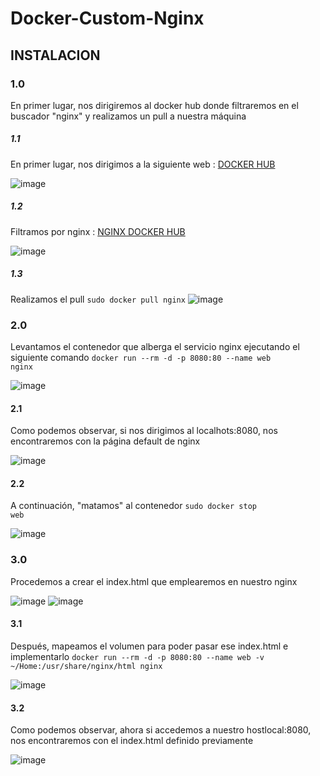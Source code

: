 # Docker-Custom-Nginx

## INSTALACION
### 1.0
  En primer lugar, nos dirigiremos al docker hub donde filtraremos en el buscador "nginx" y realizamos un pull a nuestra máquina
  
  ##### 1.1
  En primer lugar, nos dirigimos a la siguiente web : <a href="https://hub.docker.com/">DOCKER HUB</a>
  
  ![image](https://user-images.githubusercontent.com/91564342/168928949-8cd15b64-8a07-4386-ad44-e02fd68213b5.png)

  ##### 1.2
  Filtramos por nginx : <a href="https://hub.docker.com/_/nginx">NGINX DOCKER HUB</a>
  
  ![image](https://user-images.githubusercontent.com/91564342/168929122-c4afadd4-5ce3-443a-8aa5-db2c14fa68ed.png)

  
  ##### 1.3
  Realizamos el pull
  <code>sudo docker pull nginx</code>
  ![image](https://user-images.githubusercontent.com/91564342/168929175-53e674fc-114f-4927-b4a2-d125334538dd.png)

### 2.0
Levantamos el contenedor que alberga el servicio nginx ejecutando el siguiente comando
<code>docker run --rm -d -p 8080:80 --name web nginx</code>

![image](https://user-images.githubusercontent.com/91564342/168929488-a5ca7d82-f700-44f9-981c-5b457630392e.png)

#### 2.1
Como podemos observar, si nos dirigimos al localhots:8080, nos encontraremos con la página default de nginx

![image](https://user-images.githubusercontent.com/91564342/168929679-7fd0a77f-b1ce-48d7-b6f7-8d4c8afe75ec.png)

#### 2.2
A continuación, "matamos" al contenedor
<code>sudo docker stop web</code>

![image](https://user-images.githubusercontent.com/91564342/168929721-4110b41d-e95d-4a5a-80b2-d206c35c95b4.png)

### 3.0
Procedemos a crear el index.html que emplearemos en nuestro nginx

![image](https://user-images.githubusercontent.com/91564342/168929878-82a143c2-e26d-40db-bed3-5a3a064b03a2.png)
![image](https://user-images.githubusercontent.com/91564342/168929893-21a49986-e28a-4c46-8ad2-c6b38442ba3a.png)

#### 3.1
Después, mapeamos el volumen para poder pasar ese index.html e implementarlo
<code>docker run --rm -d -p 8080:80 --name web -v ~/Home:/usr/share/nginx/html nginx
</code>

![image](https://user-images.githubusercontent.com/91564342/168930005-68937eda-bcdc-44e2-baa9-c94290f81efd.png)

#### 3.2
Como podemos observar, ahora si accedemos a nuestro hostlocal:8080, nos encontraremos con el index.html definido previamente

![image](https://user-images.githubusercontent.com/91564342/168930122-c10865aa-8a89-47c3-ae82-ebdc10946de2.png)


